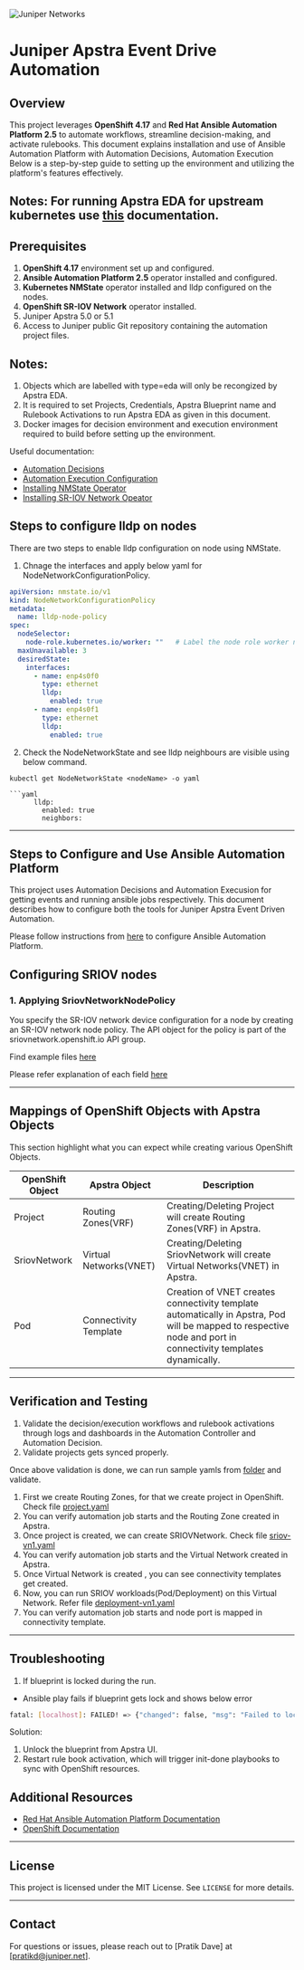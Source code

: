 ![Juniper Networks](https://juniper-prod.scene7.com/is/image/junipernetworks/juniper_black-rgb-header?wid=320&dpr=off)

# Juniper Apstra Event Drive Automation

## Overview
This project leverages **OpenShift 4.17** and **Red Hat Ansible Automation Platform 2.5** to automate workflows, streamline decision-making, and activate rulebooks. This document explains installation and use of Ansible Automation Platform with  Automation Decisions, Automation Execution Below is a step-by-step guide to setting up the environment and utilizing the platform's features effectively.

## Notes: For running Apstra EDA for upstream kubernetes use [this](./tests/upstream/README.md) documentation.

## Prerequisites
1. **OpenShift 4.17** environment set up and configured.
2. **Ansible Automation Platform 2.5** operator installed and configured.
3. **Kubernetes NMState** operator installed and lldp configured on the nodes.
4. **OpenShift SR-IOV Network** operator installed.
5. Juniper Apstra 5.0 or 5.1
6. Access to Juniper public Git repository containing the automation project files.

## Notes:

1. Objects which are labelled with type=eda will only be recongized by Apstra EDA.
2. It is required to set Projects, Credentials, Apstra Blueprint name and Rulebook Activations to run Apstra EDA as given in this document.
3. Docker images for decision environment and execution environment required to build before setting up the environment.


Useful documentation:
- [Automation Decisions](https://docs.redhat.com/en/documentation/red_hat_ansible_automation_platform/2.5/html/using_automation_decisions/index)
- [Automation Execution Configuration](https://docs.redhat.com/en/documentation/red_hat_ansible_automation_platform/2.5/html/configuring_automation_execution/index)
- [Installing NMState Operator](https://docs.openshift.com/container-platform/4.15/networking/k8s_nmstate/k8s-nmstate-about-the-k8s-nmstate-operator.html)
- [Installing SR-IOV Network Opeator](https://docs.openshift.com/container-platform/4.17/networking/hardware_networks/installing-sriov-operator.html#install-operator-web-console_installing-sriov-operator)

## Steps to configure lldp on nodes

There are two steps to enable lldp configuration on node using NMState.


1. Chnage the interfaces and apply below yaml for NodeNetworkConfigurationPolicy.

```yaml
apiVersion: nmstate.io/v1
kind: NodeNetworkConfigurationPolicy
metadata:
  name: lldp-node-policy 
spec:
  nodeSelector: 
    node-role.kubernetes.io/worker: ""   # Label the node role worker node if not already
  maxUnavailable: 3 
  desiredState:
    interfaces:
      - name: enp4s0f0
        type: ethernet
        lldp:
          enabled: true
      - name: enp4s0f1
        type: ethernet
        lldp:
          enabled: true
```

2. Check the NodeNetworkState and see lldp neighbours are visible using below command.

``` 
kubectl get NodeNetworkState <nodeName> -o yaml

```yaml
      lldp:
        enabled: true
        neighbors:
```

---

## Steps to Configure and Use Ansible Automation Platform

This project uses Automation Decisions and Automation Execusion for getting events and running ansible jobs respectively. This document describes how to configure both the tools for Juniper Apstra Event Driven Automation.

Please follow instructions from [here](./build/apstra-aap-configure/README.md) to configure Ansible Automation Platform.

## Configuring SRIOV nodes

### 1. Applying SriovNetworkNodePolicy
You specify the SR-IOV network device configuration for a node by creating an SR-IOV network node policy. The API object for the policy is part of the sriovnetwork.openshift.io API group.

Find example files [here](./tests/examples/sriovnetworknodepolicies/)

Please refer explanation of each field [here](https://docs.openshift.com/container-platform/4.11/networking/hardware_networks/configuring-sriov-device.html)

---

## Mappings of OpenShift Objects with Apstra Objects

This section highlight what you can expect while creating various OpenShift Objects.

| OpenShift Object | Apstra Object | Description |
|---|---|---|
| Project | Routing Zones(VRF) | Creating/Deleting Project will create Routing Zones(VRF) in Apstra. |
| SriovNetwork | Virtual Networks(VNET) | Creating/Deleting SriovNetwork will create Virtual Networks(VNET) in Apstra. |
| Pod | Connectivity Template | Creation of VNET creates connectivity template automatically in Apstra, Pod will be mapped to respective node and port in connectivity templates dynamically. | 


---

## Verification and Testing
1. Validate the decision/execution workflows and rulebook activations through logs and dashboards in the Automation Controller and Automation Decision.
2. Validate projects gets synced properly.

Once above validation is done, we can run sample yamls from [folder](./tests/) and validate.

1. First we create Routing Zones, for that we create project in OpenShift. Check file [project.yaml](./tests/examples/project.yaml)
2. You can verify automation job starts and the Routing Zone created in Apstra.
3. Once project is created, we can create SRIOVNetwork. Check file [sriov-vn1.yaml](./tests/examples/sriov-vn1.yaml)
4. You can verify automation job starts and the Virtual Network created in Apstra.
5. Once Virtual Network is created , you can see connectivity templates get created.
6. Now, you can run SRIOV workloads(Pod/Deployment) on this Virtual Network. Refer file [deployment-vn1.yaml](./tests/examples/deployment-vn1.yaml)
7. You can verify automation job starts and node port is mapped in connectivity template.
---

## Troubleshooting
1. If blueprint is locked during the run.
- Ansible play fails if blueprint gets lock and shows below error 
```bash
fatal: [localhost]: FAILED! => {"changed": false, "msg": "Failed to lock blueprint 4b954fc4-91ba-478e-9f25-3e78168f83ca within 60 seconds"}
```
Solution: 
1. Unlock the blueprint from Apstra UI.
2. Restart rule book activation, which will trigger init-done playbooks to sync with OpenShift resources.


## Additional Resources
- [Red Hat Ansible Automation Platform Documentation](https://docs.redhat.com/en/documentation/red_hat_ansible_automation_platform/2.5/)
- [OpenShift Documentation](https://docs.openshift.com/)

---

## License
This project is licensed under the MIT License. See `LICENSE` for more details.

---

## Contact
For questions or issues, please reach out to [Pratik Dave] at [pratikd@juniper.net].

